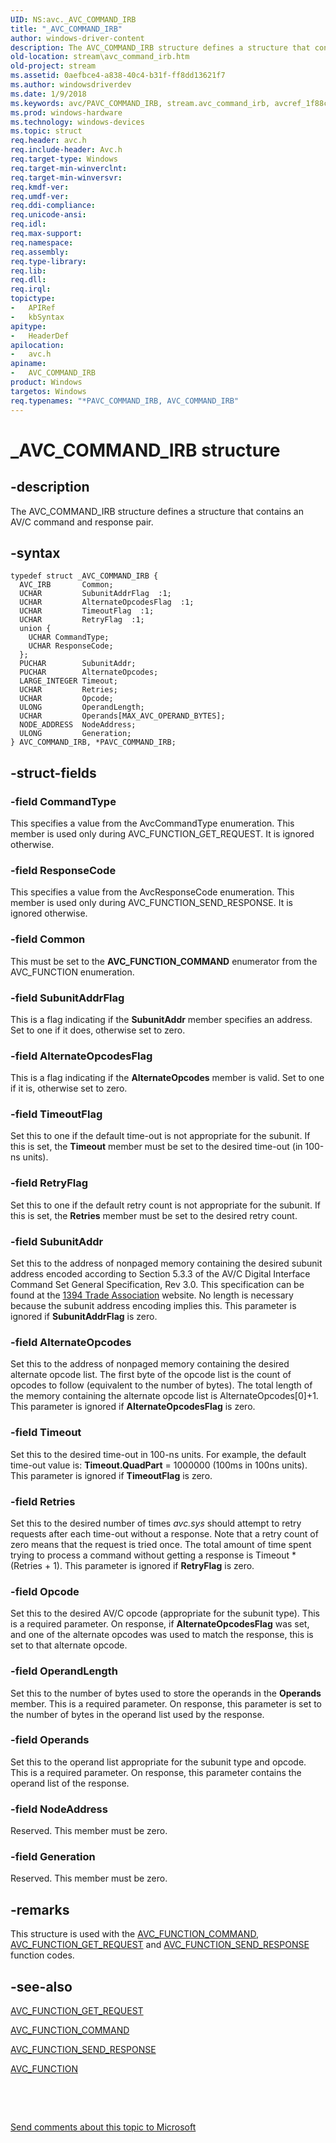 ```yaml
---
UID: NS:avc._AVC_COMMAND_IRB
title: "_AVC_COMMAND_IRB"
author: windows-driver-content
description: The AVC_COMMAND_IRB structure defines a structure that contains an AV/C command and response pair.
old-location: stream\avc_command_irb.htm
old-project: stream
ms.assetid: 0aefbce4-a838-40c4-b31f-ff8dd13621f7
ms.author: windowsdriverdev
ms.date: 1/9/2018
ms.keywords: avc/PAVC_COMMAND_IRB, stream.avc_command_irb, avcref_1f88c208-64b9-40d1-9048-d10b105b5569.xml, AVC_COMMAND_IRB structure [Streaming Media Devices], _AVC_COMMAND_IRB, AVC_COMMAND_IRB, PAVC_COMMAND_IRB structure pointer [Streaming Media Devices], *PAVC_COMMAND_IRB, avc/AVC_COMMAND_IRB, PAVC_COMMAND_IRB
ms.prod: windows-hardware
ms.technology: windows-devices
ms.topic: struct
req.header: avc.h
req.include-header: Avc.h
req.target-type: Windows
req.target-min-winverclnt: 
req.target-min-winversvr: 
req.kmdf-ver: 
req.umdf-ver: 
req.ddi-compliance: 
req.unicode-ansi: 
req.idl: 
req.max-support: 
req.namespace: 
req.assembly: 
req.type-library: 
req.lib: 
req.dll: 
req.irql: 
topictype:
-	APIRef
-	kbSyntax
apitype:
-	HeaderDef
apilocation:
-	avc.h
apiname:
-	AVC_COMMAND_IRB
product: Windows
targetos: Windows
req.typenames: "*PAVC_COMMAND_IRB, AVC_COMMAND_IRB"
---
```


# _AVC_COMMAND_IRB structure


## -description


The AVC_COMMAND_IRB structure defines a structure that contains an AV/C command and response pair.


## -syntax


````
typedef struct _AVC_COMMAND_IRB {
  AVC_IRB       Common;
  UCHAR         SubunitAddrFlag  :1;
  UCHAR         AlternateOpcodesFlag  :1;
  UCHAR         TimeoutFlag  :1;
  UCHAR         RetryFlag  :1;
  union {
    UCHAR CommandType;
    UCHAR ResponseCode;
  };
  PUCHAR        SubunitAddr;
  PUCHAR        AlternateOpcodes;
  LARGE_INTEGER Timeout;
  UCHAR         Retries;
  UCHAR         Opcode;
  ULONG         OperandLength;
  UCHAR         Operands[MAX_AVC_OPERAND_BYTES];
  NODE_ADDRESS  NodeAddress;
  ULONG         Generation;
} AVC_COMMAND_IRB, *PAVC_COMMAND_IRB;
````


## -struct-fields




### -field CommandType

This specifies a value from the AvcCommandType enumeration. This member is used only during AVC_FUNCTION_GET_REQUEST. It is ignored otherwise.


### -field ResponseCode

This specifies a value from the AvcResponseCode enumeration. This member is used only during AVC_FUNCTION_SEND_RESPONSE. It is ignored otherwise.


### -field Common

This must be set to the <b>AVC_FUNCTION_COMMAND</b> enumerator from the AVC_FUNCTION enumeration.


### -field SubunitAddrFlag

This is a flag indicating if the <b>SubunitAddr</b> member specifies an address. Set to one if it does, otherwise set to zero.


### -field AlternateOpcodesFlag

This is a flag indicating if the <b>AlternateOpcodes</b> member is valid. Set to one if it is, otherwise set to zero.


### -field TimeoutFlag

Set this to one if the default time-out is not appropriate for the subunit. If this is set, the <b>Timeout</b> member must be set to the desired time-out (in 100-ns units).


### -field RetryFlag

Set this to one if the default retry count is not appropriate for the subunit. If this is set, the <b>Retries</b> member must be set to the desired retry count.


### -field SubunitAddr

Set this to the address of nonpaged memory containing the desired subunit address encoded according to Section 5.3.3 of the AV/C Digital Interface Command Set General Specification, Rev 3.0. This specification can be found at the <a href="http://go.microsoft.com/fwlink/p/?linkid=8728">1394 Trade Association</a> website. No length is necessary because the subunit address encoding implies this. This parameter is ignored if <b>SubunitAddrFlag</b> is zero.


### -field AlternateOpcodes

Set this to the address of nonpaged memory containing the desired alternate opcode list. The first byte of the opcode list is the count of opcodes to follow (equivalent to the number of bytes). The total length of the memory containing the alternate opcode list is AlternateOpcodes[0]+1. This parameter is ignored if <b>AlternateOpcodesFlag</b> is zero.


### -field Timeout

Set this to the desired time-out in 100-ns units. For example, the default time-out value is: <b>Timeout.QuadPart</b> = 1000000 (100ms in 100ns units). This parameter is ignored if <b>TimeoutFlag</b> is zero.


### -field Retries

Set this to the desired number of times <i>avc.sys</i> should attempt to retry requests after each time-out without a response. Note that a retry count of zero means that the request is tried once. The total amount of time spent trying to process a command without getting a response is Timeout * (Retries + 1). This parameter is ignored if <b>RetryFlag</b> is zero.


### -field Opcode

Set this to the desired AV/C opcode (appropriate for the subunit type). This is a required parameter. On response, if <b>AlternateOpcodesFlag</b> was set, and one of the alternate opcodes was used to match the response, this is set to that alternate opcode.


### -field OperandLength

Set this to the number of bytes used to store the operands in the <b>Operands</b> member. This is a required parameter. On response, this parameter is set to the number of bytes in the operand list used by the response.


### -field Operands

Set this to the operand list appropriate for the subunit type and opcode. This is a required parameter. On response, this parameter contains the operand list of the response.


### -field NodeAddress

Reserved. This member must be zero.


### -field Generation

Reserved. This member must be zero.


## -remarks


This structure is used with the <a href="https://msdn.microsoft.com/library/windows/hardware/ff554150">AVC_FUNCTION_COMMAND</a>, <a href="https://msdn.microsoft.com/library/windows/hardware/ff554163">AVC_FUNCTION_GET_REQUEST</a> and <a href="https://msdn.microsoft.com/library/windows/hardware/ff554170">AVC_FUNCTION_SEND_RESPONSE</a> function codes.



## -see-also

<a href="https://msdn.microsoft.com/library/windows/hardware/ff554163">AVC_FUNCTION_GET_REQUEST</a>

<a href="https://msdn.microsoft.com/library/windows/hardware/ff554150">AVC_FUNCTION_COMMAND</a>

<a href="https://msdn.microsoft.com/library/windows/hardware/ff554170">AVC_FUNCTION_SEND_RESPONSE</a>

<a href="..\avc\ne-avc-_tagavc_function.md">AVC_FUNCTION</a>

 

 

<a href="mailto:wsddocfb@microsoft.com?subject=Documentation%20feedback [stream\stream]:%20AVC_COMMAND_IRB structure%20 RELEASE:%20(1/9/2018)&amp;body=%0A%0APRIVACY STATEMENT%0A%0AWe use your feedback to improve the documentation. We don't use your email address for any other purpose, and we'll remove your email address from our system after the issue that you're reporting is fixed. While we're working to fix this issue, we might send you an email message to ask for more info. Later, we might also send you an email message to let you know that we've addressed your feedback.%0A%0AFor more info about Microsoft's privacy policy, see http://privacy.microsoft.com/en-us/default.aspx." title="Send comments about this topic to Microsoft">Send comments about this topic to Microsoft</a>

